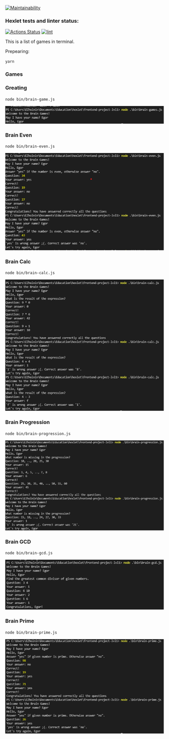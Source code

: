 [![Maintainability](https://api.codeclimate.com/v1/badges/a99a88d28ad37a79dbf6/maintainability)](https://codeclimate.com/github/codeclimate/codeclimate/maintainability)

### Hexlet tests and linter status:
[![Actions Status](https://github.com/daydarkln/frontend-project-lvl1/workflows/hexlet-check/badge.svg)](https://github.com/daydarkln/frontend-project-lvl1/actions)
[![lint](https://github.com/daydarkln/frontend-project-lvl1/actions/workflows/lint.yml/badge.svg)](https://github.com/daydarkln/frontend-project-lvl1/actions/workflows/lint.yml)

This is a list of games in terminal.

Prepearing:

`yarn`

### Games

### Greating

`node bin/brain-game.js`

![Greating](./assets/screenshots/brain-games.png "Greating")

### Brain Even

`node bin/brain-even.js`

![Brain Even](./assets/screenshots/brain-even.png "Brain Even")

### Brain Calc

`node bin/brain-calc.js`

![Brain Calc](./assets/screenshots/brain-calc.png "Brain Calc")

### Brain Progression

`node bin/brain-progression.js`

![Brain Progression](./assets/screenshots/brain-progression.png "Brain Progression")

### Brain GCD

`node bin/brain-gcd.js`

![Brain GCD](./assets/screenshots/brain-gcd.png "Brain GCD")

### Brain Prime

`node bin/brain-prime.js`

![Brain Prime](./assets/screenshots/brain-prime.png "Brain Prime")